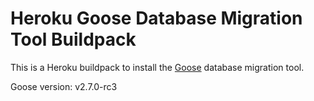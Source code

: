 # Heroku Goose Database Migration Tool Buildpack

This is a Heroku buildpack to install the [Goose](https://bitbucket.org/liamstask/goose/) database migration tool.

Goose version: v2.7.0-rc3
